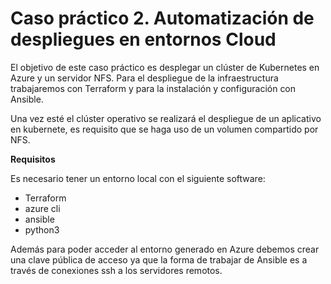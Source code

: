 # Caso práctico 2. Automatización de despliegues en entornos Cloud

El objetivo de este caso práctico es desplegar un clúster de Kubernetes en Azure y un servidor NFS. 
Para el despliegue de la infraestructura trabajaremos con Terraform y para la instalación y configuración con Ansible.


Una vez esté el clúster operativo se realizará el despliegue de un aplicativo en kubernete, es requisito que se haga uso de un volumen compartido por NFS.


**Requisitos**

Es necesario tener un entorno local con el siguiente software:
 - Terraform
 - azure cli 
 - ansible
 - python3

Además para poder acceder al entorno generado en Azure debemos crear una clave pública de acceso ya que la forma de trabajar de Ansible es a través de conexiones ssh a los servidores remotos.
